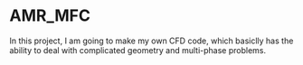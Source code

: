 # AMR_MFC

In this project, I am going to make my own CFD code, which basiclly has the ability to deal with complicated geometry and multi-phase problems.
